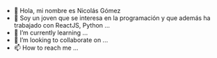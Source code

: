 - 👋 Hola, mi nombre es Nicolás Gómez
- 👀 Soy un joven que se interesa en la programación y que además ha trabajado con ReactJS, Python ...
- 🌱 I’m currently learning ...
- 💞️ I’m looking to collaborate on ...
- 📫 How to reach me ...

<!---
NicproSer/NicproSer is a ✨ special ✨ repository because its `README.md` (this file) appears on your GitHub profile.
You can click the Preview link to take a look at your changes.
--->
